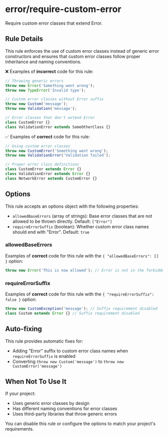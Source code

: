 # error/require-custom-error

Require custom error classes that extend Error.

## Rule Details

This rule enforces the use of custom error classes instead of generic error constructors and ensures that custom error classes follow proper inheritance and naming conventions.

❌ Examples of **incorrect** code for this rule:

```js
// Throwing generic errors
throw new Error('Something went wrong');
throw new TypeError('Invalid type');

// Custom error classes without Error suffix
throw new Custom('message');
throw new Validation('message');

// Error classes that don't extend Error
class CustomError {}
class ValidationError extends SomeOtherClass {}
```

✅ Examples of **correct** code for this rule:

```js
// Using custom error classes
throw new CustomError('Something went wrong');
throw new ValidationError('Validation failed');

// Proper error class definitions
class CustomError extends Error {}
class ValidationError extends Error {}
class NetworkError extends CustomError {}
```

## Options

This rule accepts an options object with the following properties:

- `allowedBaseErrors` (array of strings): Base error classes that are not allowed to be thrown directly. Default: `["Error"]`
- `requireErrorSuffix` (boolean): Whether custom error class names should end with "Error". Default: `true`

### allowedBaseErrors

Examples of **correct** code for this rule with the `{ "allowedBaseErrors": [] }` option:

```js
throw new Error('This is now allowed'); // Error is not in the forbidden list
```

### requireErrorSuffix

Examples of **correct** code for this rule with the `{ "requireErrorSuffix": false }` option:

```js
throw new CustomException('message'); // Suffix requirement disabled
class Custom extends Error {} // Suffix requirement disabled
```

## Auto-fixing

This rule provides automatic fixes for:

- Adding "Error" suffix to custom error class names when `requireErrorSuffix` is enabled
- Converting `throw new Custom('message')` to `throw new CustomError('message')`

## When Not To Use It

If your project:
- Uses generic error classes by design
- Has different naming conventions for error classes
- Uses third-party libraries that throw generic errors

You can disable this rule or configure the options to match your project's requirements.